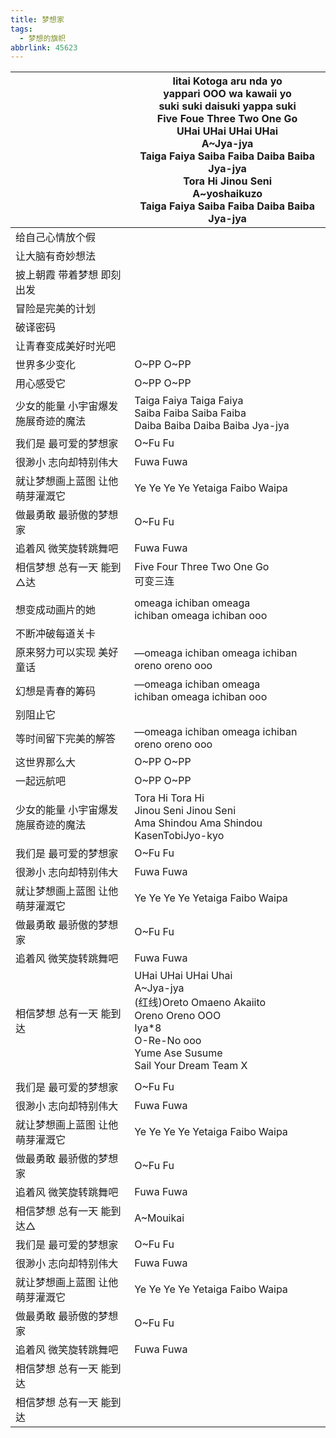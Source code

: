 ```yaml
---
title: 梦想家
tags:
  - 梦想的旗帜
abbrlink: 45623
---
```

|      |Iitai Kotoga aru nda yo<br>yappari OOO wa kawaii yo<br>suki suki daisuki yappa suki<br>Five Foue Three Two One Go<br>UHai UHai UHai UHai<br>A~Jya-jya<br>Taiga Faiya Saiba Faiba Daiba Baiba Jya-jya<br>Tora Hi Jinou Seni<br>A~yoshaikuzo<br>Taiga Faiya Saiba Faiba Daiba Baiba Jya-jya|
|--|--|
|给自己心情放个假|      |
|让大脑有奇妙想法|      |
|披上朝霞 带着梦想 即刻出发|      |
|冒险是完美的计划|      |
|破译密码|      |
|让青春变成美好时光吧|      |
|世界多少变化|O~PP O~PP|
|用心感受它|O~PP O~PP|
|少女的能量 小宇宙爆发 施展奇迹的魔法|Taiga Faiya Taiga Faiya<br>Saiba Faiba Saiba Faiba<br>Daiba Baiba Daiba Baiba Jya-jya|
|我们是 最可爱的梦想家|O~Fu Fu|
|很渺小 志向却特别伟大|Fuwa Fuwa|
|就让梦想画上蓝图 让他萌芽灌溉它|Ye Ye Ye Ye Yetaiga Faibo Waipa|
|做最勇敢 最骄傲的梦想家|O~Fu Fu|
|追着风 微笑旋转跳舞吧|Fuwa Fuwa|
|相信梦想 总有一天 能到△达|Five Four Three Two One Go<br>可变三连|
|      |      |
|想变成动画片的她|omeaga ichiban omeaga ichiban omeaga ichiban ooo|
|不断冲破每道关卡|      |
|原来努力可以实现 美好童话|—omeaga ichiban omeaga ichiban oreno oreno ooo|
|幻想是青春的筹码|—omeaga ichiban omeaga ichiban omeaga ichiban ooo|
|别阻止它|      |
|等时间留下完美的解答|—omeaga ichiban omeaga ichiban oreno oreno ooo|
|这世界那么大|O~PP O~PP|
|一起远航吧|O~PP O~PP|
|少女的能量 小宇宙爆发 施展奇迹的魔法|Tora Hi Tora Hi<br>Jinou Seni Jinou Seni<br>Ama Shindou Ama Shindou KasenTobiJyo-kyo|
|我们是 最可爱的梦想家|O~Fu Fu|
|很渺小 志向却特别伟大|Fuwa Fuwa|
|就让梦想画上蓝图 让他萌芽灌溉它|Ye Ye Ye Ye Yetaiga Faibo Waipa|
|做最勇敢 最骄傲的梦想家|O~Fu Fu|
|追着风 微笑旋转跳舞吧|Fuwa Fuwa|
|相信梦想 总有一天 能到达|UHai UHai UHai Uhai<br>A~Jya-jya<br>(红线)Oreto Omaeno Akaiito<br>Oreno Oreno OOO<br>Iya*8<br>O-Re-No ooo<br>Yume Ase Susume<br>Sail Your Dream Team X|
|      |      |
|我们是 最可爱的梦想家|O~Fu Fu|
|很渺小 志向却特别伟大|Fuwa Fuwa|
|就让梦想画上蓝图 让他萌芽灌溉它|Ye Ye Ye Ye Yetaiga Faibo Waipa|
|做最勇敢 最骄傲的梦想家|O~Fu Fu|
|追着风 微笑旋转跳舞吧|Fuwa Fuwa|
|相信梦想 总有一天 能到达△|A~Mouikai|
|我们是 最可爱的梦想家|O~Fu Fu|
|很渺小 志向却特别伟大|Fuwa Fuwa|
|就让梦想画上蓝图 让他萌芽灌溉它|Ye Ye Ye Ye Yetaiga Faibo Waipa|
|做最勇敢 最骄傲的梦想家|O~Fu Fu|
|追着风 微笑旋转跳舞吧|Fuwa Fuwa|
|相信梦想 总有一天 能到达|      |
|相信梦想 总有一天 能到达|      |